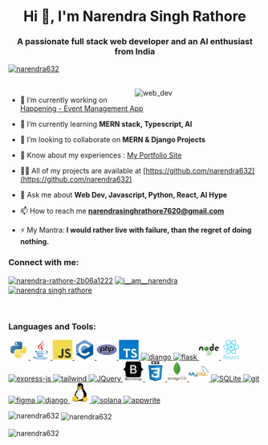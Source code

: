 <h1 align="center">Hi 👋, I'm Narendra Singh Rathore</h1>
<h3 align="center">A passionate full stack web developer and an AI enthusiast from India</h3>


<p align="left"> <a href="https://github.com/ryo-ma/github-profile-trophy"><img src="https://github-profile-trophy.vercel.app/?username=narendra632" alt="narendra632" /></a> </p>
<br>
<img align="right" alt="web_dev" width="50%" src="https://www.aagnia.com/wp-content/uploads/2021/12/39998-web-development.gif">

- 🔭 I’m currently working on [Happening - Event Management App](https://github.com/narendra632/happening-NEXT)

- 🌱 I’m currently learning **MERN stack, Typescript, AI**

- 👯 I’m looking to collaborate on **MERN & Django Projects**

- 📄 Know about my experiences : [My Portfolio Site](https://narendrasingh.pythonanywhere.com/)

- 👨‍💻 All of my projects are available at [https://github.com/narendra632](https://github.com/narendra632)

- 💬 Ask me about **Web Dev, Javascript, Python, React, AI Hype**

- 📫 How to reach me **narendrasinghrathore7620@gmail.com**

- ⚡ My Mantra: **I would rather live with failure, than the regret of doing nothing.**

<h3 align="left">Connect with me:</h3>
<p align="left">
<a href="https://www.linkedin.com/in/narendra-rathore-2b06a1222/" target="_blank"><img align="center" src="https://raw.githubusercontent.com/rahuldkjain/github-profile-readme-generator/master/src/images/icons/Social/linked-in-alt.svg" alt="narendra-rathore-2b06a1222" height="30" width="40" /></a>
<a href="https://twitter.com/i__am__narendra" target="_blank"><img align="center" src="https://raw.githubusercontent.com/rahuldkjain/github-profile-readme-generator/master/src/images/icons/Social/twitter.svg" alt="i__am__narendra" height="30" width="40" /></a>
<a href="mailto:narendrasinghrathore7620@gmail.com" target="_blank"><img align="center" src="https://iconape.com/wp-content/uploads/1/11/gmail-02.png" alt="narendra singh rathore" height="30" width="55" /></a>
</p>
<br>
<h3 align="left">Languages and Tools:</h3>
<p align="left"> 



<a href="https://www.python.org" target="_blank" rel="noreferrer"> <img src="https://raw.githubusercontent.com/devicons/devicon/master/icons/python/python-original.svg" alt="python" width="40" height="40"/> </a>
<a href="https://www.java.com" target="_blank" rel="noreferrer"> <img src="https://raw.githubusercontent.com/devicons/devicon/master/icons/java/java-original.svg" alt="java" width="40" height="40"/> </a> 
<a href="https://developer.mozilla.org/en-US/docs/Web/JavaScript" target="_blank" rel="noreferrer"> <img src="https://raw.githubusercontent.com/devicons/devicon/master/icons/javascript/javascript-original.svg" alt="javascript" width="40" height="40"/> </a> 
  <a href="https://www.cprogramming.com/" target="_blank" rel="noreferrer"> <img src="https://raw.githubusercontent.com/devicons/devicon/master/icons/c/c-original.svg" alt="c" width="40" height="40"/> </a> 
  <a href="https://www.php.net" target="_blank" rel="noreferrer"> <img src="https://raw.githubusercontent.com/devicons/devicon/master/icons/php/php-original.svg" alt="php" width="40" height="40"/> </a> 
  <a href="https://www.typescriptlang.org/" target="_blank" rel="noreferrer"> <img src="https://raw.githubusercontent.com/devicons/devicon/master/icons/typescript/typescript-original.svg" alt="typescript" width="40" height="40"/> </a>
  <a href="https://www.djangoproject.com/" target="_blank" rel="noreferrer"> <img src="https://cdn.worldvectorlogo.com/logos/django.svg" alt="django" width="40" height="40"/> </a> 
  <a href="https://flask.palletsprojects.com/en/3.0.x/" target="_blank" rel="noreferrer"> <img src="https://cdn.worldvectorlogo.com/logos/flask.svg" alt="flask" width="40" height="40"/> </a> 
  <a href="https://nodejs.org" target="_blank" rel="noreferrer"> <img src="https://raw.githubusercontent.com/devicons/devicon/master/icons/nodejs/nodejs-original-wordmark.svg" alt="nodejs" width="40" height="40"/> </a> 
  <a href="https://reactjs.org/" target="_blank" rel="noreferrer"> <img src="https://raw.githubusercontent.com/devicons/devicon/master/icons/react/react-original-wordmark.svg" alt="react" width="40" height="40"/> </a> 
  <a href="http://expressjs.com/" target="_blank" rel="noreferrer"> <img src="https://cdn.worldvectorlogo.com/logos/express.svg" alt="express-js" width="40" height="40"/> </a> 
  <a href="https://tailwindcss.com/" target="_blank" rel="noreferrer"> <img src="https://www.vectorlogo.zone/logos/tailwindcss/tailwindcss-icon.svg" alt="tailwind" width="40" height="40"/> </a> 
  <a href="https://jquery.com/" target="_blank" rel="noreferrer"> <img src="https://cdn.worldvectorlogo.com/logos/jquery.svg" alt="JQuery" width="40" height="40"/> </a> 
  <a href="https://getbootstrap.com" target="_blank" rel="noreferrer"> <img src="https://raw.githubusercontent.com/devicons/devicon/master/icons/bootstrap/bootstrap-plain-wordmark.svg" alt="bootstrap" width="40" height="40"/> </a> 
  <a href="https://www.w3schools.com/css/" target="_blank" rel="noreferrer"> <img src="https://raw.githubusercontent.com/devicons/devicon/master/icons/css3/css3-original-wordmark.svg" alt="css3" width="40" height="40"/> </a> 
  <a href="https://www.mongodb.com/" target="_blank" rel="noreferrer"> <img src="https://raw.githubusercontent.com/devicons/devicon/master/icons/mongodb/mongodb-original-wordmark.svg" alt="mongodb" width="40" height="40"/> </a> 
  <a href="https://www.mysql.com/" target="_blank" rel="noreferrer"> <img src="https://raw.githubusercontent.com/devicons/devicon/master/icons/mysql/mysql-original-wordmark.svg" alt="mysql" width="40" height="40"/> </a> 
  <a href="https://www.sqlite.org/index.html" target="_blank" rel="noreferrer"> <img src="https://cdn.worldvectorlogo.com/logos/sqlite.svg" alt="SQLite" width="40" height="40"/> </a> 
  <a href="https://git-scm.com/" target="_blank" rel="noreferrer"> <img src="https://www.vectorlogo.zone/logos/git-scm/git-scm-icon.svg" alt="git" width="40" height="40"/> </a> 
  <a href="https://www.figma.com/" target="_blank" rel="noreferrer"> <img src="https://www.vectorlogo.zone/logos/figma/figma-icon.svg" alt="figma" width="40" height="40"/> </a> 
  <a href="https://flask.palletsprojects.com/en/3.0.x/" target="_blank" rel="noreferrer"> <img src="https://logodownload.org/wp-content/uploads/2020/11/canva-logo-0.png" alt="django" width="60" height="60"/> </a> 
  <a href="https://www.linux.org/" target="_blank" rel="noreferrer"> <img src="https://raw.githubusercontent.com/devicons/devicon/master/icons/linux/linux-original.svg" alt="linux" width="40" height="40"/> </a> 
    <a href="https://solana.com/" target="_blank" rel="noreferrer"> <img src="https://cdn.worldvectorlogo.com/logos/solana.svg" alt="solana" width="40" height="40"/> </a> 
    <a href="https://appwrite.io" target="_blank" rel="noreferrer"> <img src="https://www.vectorlogo.zone/logos/appwriteio/appwriteio-icon.svg" alt="appwrite" width="40" height="40"/> </a> 
 </p>
  
  



  

<p><img align="left" src="https://github-readme-stats.vercel.app/api/top-langs?username=narendra632&show_icons=true&locale=en&layout=compact" alt="narendra632" /></p>

<p>&nbsp;<img align="center" src="https://github-readme-stats.vercel.app/api?username=narendra632&show_icons=true&locale=en" alt="narendra632" /></p>

<p><img align="center" src="https://github-readme-streak-stats.herokuapp.com/?user=narendra632&" alt="narendra632" /></p>
